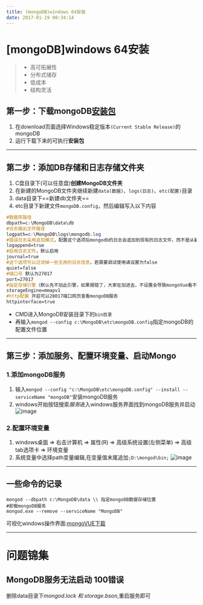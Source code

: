 ```yaml
---
title: (mongoDB)windows 64安装
date: 2017-01-19 00:34:14
---
```


# [mongoDB]windows 64安装
>  * 高可拓展性
>  * 分布式储存
>  * 低成本
>  * 结构灵活

## 第一步：下载mongoDB[安装包](https://www.mongodb.com/)
1. 在download页面选择Windows稳定版本`(Current Stable Release)`的mongoDB
1. 运行下载下来的可执行**安装包**

---

## 第二步：添加DB存储和日志存储文件夹
1. C盘目录下(可以任意盘)**创建MongoDB文件夹**
2. 在新建的MongoDB文件夹继续新建`data(数据)`、`logs(日志)`、`etc(配置)`目录
3. data目录下==新建db文件夹==
4. etc目录下新建文件`mongoDB.config`，然后编辑写入以下内容

```css
#数据库路径
dbpath=c:\MongoDB\data\db
#日志输出文件路径
logpath=c:\MongoDB\logs\mongodb.log
#错误日志采用追加模式，配置这个选项后mongodb的日志会追加到现有的日志文件，而不是从新创建一个新文件
logappend=true
#启用日志文件，默认启用
journal=true
#这个选项可以过滤掉一些无用的日志信息，若需要调试使用请设置为false
quiet=false
#端口号 默认为27017
port=27017
#指定存储引擎（默认先不加此引擎，如果报错了，大家在加进去，不设置会导致mongoVue看不到数据）
storageEngine=mmapv1
#http配置 开启可以28017端口网页查看mongoDB服务
httpinterface=true
```

- CMD进入MongoDB安装目录下的`bin目录`
- 再输入`mongod --config c:\MongoDB\etc\mongoDB.config`指定mongoDB的配置文件位置

---

## 第三步：添加服务、配置环境变量、启动Mongo

### 1.添加mongoDB服务
1. 输入`mongod --config "c:\MongoDB\etc\mongoDB.config" --install --serviceName "mongoDB"`安装mongoDB服务
1. windows开始按钮搜索*服务*进入windows服务界面找到mongoDB服务并启动
![image](http://p1ibtbd6w.bkt.clouddn.com/2017-12-25_1.png)

### 2.配置环境变量
1. windows桌面 => 右击计算机 => 属性(R) => 高级系统设置(左侧菜单) => 高级tab选项卡 => 环境变量
1. 系统变量中选择path变量编辑,在变量值末尾追加`;D:\mongod\bin;`
![image](http://p1ibtbd6w.bkt.clouddn.com/2017-12-25_2.jpg)
 
---

## 一些命令的记录

```
mongod --dbpath c:\MongoDB\data \\ 指定mongoDB数据存储位置
#卸载mongoDB服务
mongod.exe --remove --serviceName "MongoDB"
```
可视化windows操作界面:[mongoVUE下载](http://www.cr173.com/soft/53326.html)

---

# 问题锦集

## MongoDB服务无法启动 100错误
删除data目录下*mongod.lock 和 storage.bson*,重启服务即可
